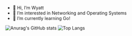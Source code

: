 - 👋 Hi, I’m Wyatt
- 👀 I’m interested in Networking and Operating Systems
- 🌱 I’m currently learning Go!





![Anurag's GitHub stats](https://github-readme-stats.vercel.app/api?username=WyattBram&theme=onedark) ![Top Langs](https://github-readme-stats.vercel.app/api/top-langs/?username=WyattBram&layout=compact&theme=onedark)








<!---
WyattBram/WyattBram is a ✨ special ✨ repository because its `README.md` (this file) appears on your GitHub profile.
You can click the Preview link to take a look at your changes.
--->
